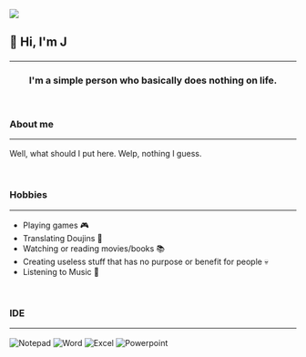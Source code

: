 ![](https://komarev.com/ghpvc/?username=echiji)

## 👋 Hi, I'm J<hr>

<center><h3><b>I'm a simple person who basically does nothing on life.</b></h3></center>

<br>

### About me<hr>
Well, what should I put here. Welp, nothing I guess.

<br>

### Hobbies<hr>
- Playing games 🎮
- Translating Doujins 👀
- Watching or reading movies/books 📚
- Creating useless stuff that has no purpose or benefit for people 💀
- Listening to Music 🎵

<br>

### IDE<hr>
![Notepad](https://img.shields.io/badge/Notepad++-90E59A.svg?style=for-the-badge&logo=notepad%2B%2B&logoColor=black
)
![Word](https://img.shields.io/badge/Microsoft_Word-2B579A?style=for-the-badge&logo=microsoft-word&logoColor=white
)
![Excel](https://img.shields.io/badge/Microsoft_Excel-217346?style=for-the-badge&logo=microsoft-excel&logoColor=white
)
![Powerpoint](https://img.shields.io/badge/Microsoft_PowerPoint-B7472A?style=for-the-badge&logo=microsoft-powerpoint&logoColor=white
)

<br><br><br>
